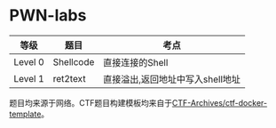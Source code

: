 # PWN-labs

| 等级    | 题目      | 考点                             |
| ------- | --------- | -------------------------------- |
| Level 0 | Shellcode | 直接连接的Shell                  |
| Level 1 | ret2text  | 直接溢出,返回地址中写入shell地址 |


题目均来源于网络。CTF题目构建模板均来自于[CTF-Archives/ctf-docker-template](https://github.com/CTF-Archives/ctf-docker-template)。